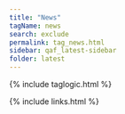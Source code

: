 ```yaml
---
title: "News"
tagName: news
search: exclude
permalink: tag_news.html
sidebar: qaf_latest-sidebar
folder: latest
---
```

{% include taglogic.html %}

{% include links.html %}
